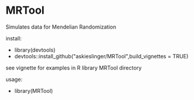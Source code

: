 # MRTool
Simulates data for Mendelian Randomization

install: 
- library(devtools)
- devtools::install_github("askieslinger/MRTool",build_vignettes = TRUE)
  
see vignette for examples in R library MRTool directory

usage:
- library(MRTool)
